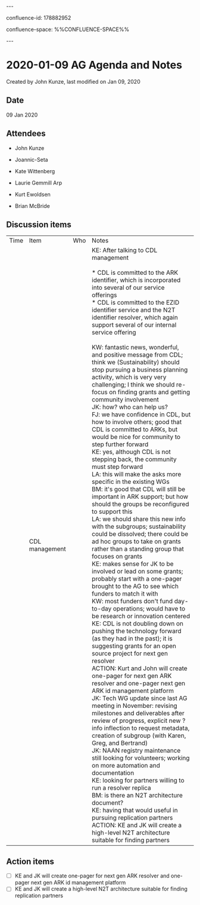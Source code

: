 \---

confluence-id: 178882952

confluence-space: %%CONFLUENCE-SPACE%%

\---

2020-01-09 AG Agenda and Notes
==============================

Created by John Kunze, last modified on Jan 09, 2020

Date
----

09 Jan 2020

Attendees
---------

*   John Kunze
    
*   Joannic-Seta
    
*   Kate Wittenberg
*   Laurie Gemmill Arp
*   Kurt Ewoldsen
*   Brian McBride

Discussion items
----------------

|     |     |     |     |
| --- | --- | --- | --- |
| Time | Item | Who | Notes |
|     | CDL management |     | KE: After talking to CDL management<br><br>*   CDL is committed to the ARK identifier, which is incorporated into several of our service offerings<br>*   CDL is committed to the EZID identifier service and the N2T identifier resolver, which again support several of our internal service offering<br><br>KW: fantastic news, wonderful, and positive message from CDL; think we (Sustainability) should stop pursuing a business planning activity, which is very very challenging; I think we should re-focus on finding grants and getting community involvement  <br>JK: how? who can help us?  <br>FJ: we have confidence in CDL, but how to involve others; good that CDL is committed to ARKs, but would be nice for community to step further forward  <br>KE: yes, although CDL is not stepping back, the community must step forward  <br>LA: this will make the asks more specific in the existing WGs  <br>BM: it's good that CDL will still be important in ARK support; but how should the groups be reconfigured to support this  <br>LA: we should share this new info with the subgroups; sustainability could be dissolved; there could be ad hoc groups to take on grants rather than a standing group that focuses on grants  <br>KE: makes sense for JK to be involved or lead on some grants; probably start with a one-pager brought to the AG to see which funders to match it with  <br>KW: most funders don't fund day-to-day operations; would have to be research or innovation centered  <br>KE: CDL is not doubling down on pushing the technology forward (as they had in the past); it is suggesting grants for an open source project for next gen resolver  <br>ACTION: Kurt and John will create one-pager for next gen ARK resolver and one-pager next gen ARK id management platform  <br>JK: Tech WG update since last AG meeting in November: revising milestones and deliverables after review of progress, explicit new ?info inflection to request metadata, creation of subgroup (with Karen, Greg, and Bertrand)  <br>JK: NAAN registry maintenance still looking for volunteers; working on more automation and documentation  <br>KE: looking for partners willing to run a resolver replica  <br>BM: is there an N2T architecture document?  <br>KE: having that would useful in pursuing replication partners  <br>ACTION: KE and JK will create a high-level N2T architecture suitable for finding partners |

Action items
------------

- [ ] KE and JK will create one-pager for next gen ARK resolver and one-pager next gen ARK id management platform
- [ ] KE and JK will create a high-level N2T architecture suitable for finding replication partners